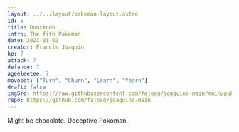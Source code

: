 ```yaml
---
layout: ../../layout/pokoman-layout.astro
id: 5
title: Doorknob
intro: The fith Pokoman
date: 2023-01-02
creator: Francis Joaquin
hp: 7
attack: 7
defance: 7
ageeleetee: 7
moveset: ["Turn", "Churn", "Learn", "Yearn"]
draft: false
imgSrc: https://raw.githubusercontent.com/fajoaq/joaquinc-main/main/public/static/site/site-image.png
repo: https://github.com/fajoaq/joaquinc-main
---
```


Might be chocolate. Deceptive Pokoman.
